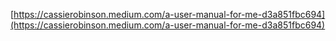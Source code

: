 [https://cassierobinson.medium.com/a-user-manual-for-me-d3a851fbc694](https://cassierobinson.medium.com/a-user-manual-for-me-d3a851fbc694)